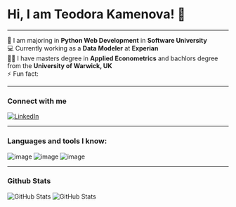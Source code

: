 # Hi, I am Teodora Kamenova! 👋
***
🌱 I am majoring in **Python Web Development** in **Software University** <br />
💻 Currently working as a **Data Modeler** at **Experian** <br />
👨‍🏫 I have masters degree in **Applied Econometrics** and bachlors degree from the **University of Warwick, UK** <br />
⚡ Fun fact: 
***
### Connect with me
[![LinkedIn](https://img.shields.io/badge/LinkedIn-Profile-blue)](https://www.linkedin.com/in/teddykamenova/)
***
### Languages and tools I know:
![image](https://github.com/TeodoraKamenova/TeodoraKamenova/assets/97409351/fe416734-fc55-499e-b692-f554c292e36c)
![image](https://github.com/TeodoraKamenova/TeodoraKamenova/assets/97409351/159cc274-3c96-4cdb-b0db-291ef9c28a63) 
![image](https://github.com/TeodoraKamenova/TeodoraKamenova/assets/97409351/8c4432d6-8d5b-4815-af3f-e7508e230400)
***
### Github Stats
![GitHub Stats](https://github-readme-stats.vercel.app/api?username=TeodoraKamenova&theme=dracula&show_icons=true&hide_border=true&count_private=true) 
![GitHub Stats](https://github-readme-stats.vercel.app/api/top-langs/?username=TeodoraKamenova&theme=dracula&show_icons=true&hide_border=true&layout=compact)
